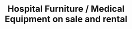 ---
title: Hospital Furniture / Medical Equipment on sale and rental
discription: 'We deal in various hospital beds \n
Patients bed \n
Semi / Full fowler bed \n
Commode Semi / Full fowler bed \n
Commode chairs \n
Walker \n
Electric bed \n
2/3/4/5 ways mannual and electric beds \n
Air bed / tubular air mattress'
image: https://img77.uenicdn.com/image/upload/v1564048402/business/0e916e7ba6534ea28f6a941da4ec0ed8.jpg
amount: 32,000.00
---
